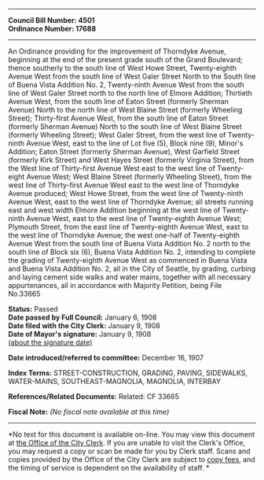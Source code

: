 * * * * *  
  
**Council Bill Number: [](#h0)[](#h2)4501**   
**Ordinance Number: 17688**  
  
* * * * *  
  
An Ordinance providing for the improvement of Thorndyke Avenue, beginning at the end of the present grade south of the Grand Boulevard; thence southerly to the south line of West Howe Street, Twenty-eighth Avenue West from the south line of West Galer Street North to the South line of Buena Vista Addition No. 2, Twenty-ninth Avenue West from the south line of West Galer Street north to the north line of Elmore Addition; Thirtieth Avenue West, from the south line of Eaton Street (formerly Sherman Avenue) North to the north line of West Blaine Street (formerly Wheeling Street); Thirty-first Avenue West, from the south line of Eaton Street (formerly Sherman Avenue) North to the south line of West Blaine Street (formerly Wheeling Street); West Galer Street, from the west line of Twenty-ninth Avenue West, east to the line of Lot five (5), Block nine (9), Minor's Addition; Eaton Street (formerly Sherman Avenue), West Garfield Street (formerly Kirk Street) and West Hayes Street (formerly Virginia Street), from the West line of Thirty-first Avenue West east to the west line of Twenty-eight Avenue West; West Blaine Street (formerly Wheeling Street), from the west line of Thirty-first Avenue West east to the west line of Thorndyke Avenue produced; West Howe Street, from the west line of Twenty-ninth Avenue West, east to the west line of Thorndyke Avenue; all streets running east and west width Elmore Addition beginning at the west line of Twenty-ninth Avenue West, east to the west line of Twenty-eighth Avenue West; Plymouth Street, from the east line of Twenty-eighth Avenue West, east to the west line of Thorndyke Avenue; the west one-half of Twenty-eighth Avenue West from the south line of Buena Vista Addition No. 2 north to the south line of Block six (6), Buena Vista Addition No. 2, intending to complete the grading of Twenty-eighth Avenue West as commenced in Buena Vista and Buena Vista Addition No. 2, all in the City of Seattle, by grading, curbing and laying cement side walks and water mains, together with all necessary appurtenances, all in accordance with Majority Petition, being File No.33665  
  
**Status:** Passed   
**Date passed by Full Council:** January 6, 1908   
**Date filed with the City Clerk:** January 9, 1908   
**Date of Mayor's signature:** January 9, 1908   
[(about the signature date)](/~public/approvaldate.htm)   
  
  
**Date introduced/referred to committee:** December 16, 1907   
  
**Index Terms:** STREET-CONSTRUCTION, GRADING, PAVING, SIDEWALKS, WATER-MAINS, SOUTHEAST-MAGNOLIA, MAGNOLIA, INTERBAY  
  
**References/Related Documents:** Related: CF 33665  
  
**Fiscal Note:** *(No fiscal note available at this time)*  
  
* * * * *  
  
*No text for this document is available on-line. You may view this document at [the Office of the City Clerk](http://www.seattle.gov/leg/clerk/contactUs.htm). If you are unable to visit the Clerk's Office, you may request a copy or scan be made for you by Clerk staff. Scans and copies provided by the Office of the City Clerk are subject to [copy fees](http://clerk.seattle.gov/~public/clerkfees.htm), and the timing of service is dependent on the availability of staff. *  
  
  
